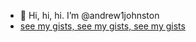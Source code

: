 - 👋 Hi, hi, hi. I’m @andrew1johnston
- [see my gists, see my gists, see my gists](https://gist.github.com/andrew1johnston)

<!---
andrew1johnston/andrew1johnston is a ✨ special ✨ repository because its `README.md` (this file) appears on your GitHub profile.
You can click the Preview link to take a look at your changes.
--->
